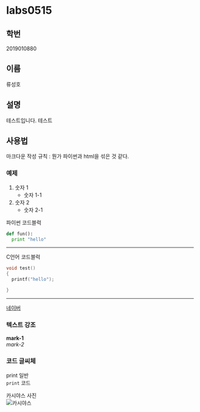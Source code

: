 # labs0515

## 학번
2019010880

## 이름
류성호

## 설명
테스트입니다. 테스트

## 사용법
  
마크다운 작성 규칙 : 뭔가 파이썬과 html을 섞은 것 같다.

### 예제  

1. 숫자 1  
   + 숫자 1-1
2. 숫자 2  
   * 숫자 2-1  

파이썬 코드블럭

```python
def fun():  
  print "hello"
```
----

C언어 코드블럭

```C  
void test()
{
  printf("hello");  

}  
```

----

[네이버](http://naver.com "네이버 홈페이지")

### 텍스트 강조
**mark-1**  
*mark-2*

### 코드 글씨체
print 일반    
`print` 코드

카시야스 사진  
![카시야스](https://i.ytimg.com/vi/GFP9khWKKHM/maxresdefault.jpg)
